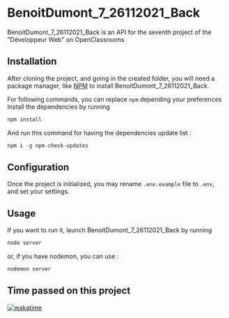 # BenoitDumont_7_26112021_Back

BenoitDumont_7_26112021_Back is an API for the seventh project of the "Développeur Web" on OpenClassrooms

## Installation

After cloning the project, and going in the created folder, you will need a package manager, like [NPM](https://www.npmjs.com/) to install BenoitDumont_7_26112021_Back.

For following commands, you can replace `npm` depending your preferences
Install the dependencies by running

```js
npm install
```

And run this command for having the dependencies update list :

```js
npm i -g npm-check-updates
```

## Configuration

Once the project is initialized, you may rename `.env.example` file to `.env`, and set your settings.

## Usage

If you want to run it, launch BenoitDumont_7_26112021_Back by running

```bash
node server
```

or, if you have nodemon, you can use :

```bash
nodemon server
```

## Time passed on this project

[![wakatime](https://wakatime.com/badge/user/f067c756-5e92-4525-bfec-ef84155913fd/project/4fda6ab4-61d1-4cb0-9095-2dc4eaa0daa7.svg)](https://wakatime.com/badge/user/f067c756-5e92-4525-bfec-ef84155913fd/project/4fda6ab4-61d1-4cb0-9095-2dc4eaa0daa7)
